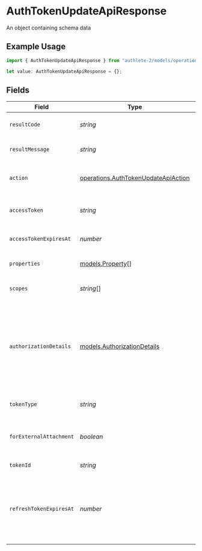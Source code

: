 # AuthTokenUpdateApiResponse

An object containing schema data

## Example Usage

```typescript
import { AuthTokenUpdateApiResponse } from "authlete-2/models/operations";

let value: AuthTokenUpdateApiResponse = {};
```

## Fields

| Field                                                                                                                                                                                                             | Type                                                                                                                                                                                                              | Required                                                                                                                                                                                                          | Description                                                                                                                                                                                                       |
| ----------------------------------------------------------------------------------------------------------------------------------------------------------------------------------------------------------------- | ----------------------------------------------------------------------------------------------------------------------------------------------------------------------------------------------------------------- | ----------------------------------------------------------------------------------------------------------------------------------------------------------------------------------------------------------------- | ----------------------------------------------------------------------------------------------------------------------------------------------------------------------------------------------------------------- |
| `resultCode`                                                                                                                                                                                                      | *string*                                                                                                                                                                                                          | :heavy_minus_sign:                                                                                                                                                                                                | The code which represents the result of the API call.                                                                                                                                                             |
| `resultMessage`                                                                                                                                                                                                   | *string*                                                                                                                                                                                                          | :heavy_minus_sign:                                                                                                                                                                                                | A short message which explains the result of the API call.                                                                                                                                                        |
| `action`                                                                                                                                                                                                          | [operations.AuthTokenUpdateApiAction](../../models/operations/authtokenupdateapiaction.md)                                                                                                                        | :heavy_minus_sign:                                                                                                                                                                                                | The next action that the authorization server implementation should take.                                                                                                                                         |
| `accessToken`                                                                                                                                                                                                     | *string*                                                                                                                                                                                                          | :heavy_minus_sign:                                                                                                                                                                                                | The access token which has been specified by the request.                                                                                                                                                         |
| `accessTokenExpiresAt`                                                                                                                                                                                            | *number*                                                                                                                                                                                                          | :heavy_minus_sign:                                                                                                                                                                                                | The date at which the access token will expire.<br/>                                                                                                                                                              |
| `properties`                                                                                                                                                                                                      | [models.Property](../../models/property.md)[]                                                                                                                                                                     | :heavy_minus_sign:                                                                                                                                                                                                | The extra properties associated with the access token.<br/>                                                                                                                                                       |
| `scopes`                                                                                                                                                                                                          | *string*[]                                                                                                                                                                                                        | :heavy_minus_sign:                                                                                                                                                                                                | The scopes associated with the access token.<br/>                                                                                                                                                                 |
| `authorizationDetails`                                                                                                                                                                                            | [models.AuthorizationDetails](../../models/authorizationdetails.md)                                                                                                                                               | :heavy_minus_sign:                                                                                                                                                                                                | The authorization details. This represents the value of the `authorization_details`<br/>request parameter in the preceding device authorization request which is defined in<br/>"OAuth 2.0 Rich Authorization Requests".<br/> |
| `tokenType`                                                                                                                                                                                                       | *string*                                                                                                                                                                                                          | :heavy_minus_sign:                                                                                                                                                                                                | The token type associated with the access token.<br/>                                                                                                                                                             |
| `forExternalAttachment`                                                                                                                                                                                           | *boolean*                                                                                                                                                                                                         | :heavy_minus_sign:                                                                                                                                                                                                | the flag which indicates whether the access token is for an external<br/>attachment.<br/>                                                                                                                         |
| `tokenId`                                                                                                                                                                                                         | *string*                                                                                                                                                                                                          | :heavy_minus_sign:                                                                                                                                                                                                | Set the unique token identifier.<br/>                                                                                                                                                                             |
| `refreshTokenExpiresAt`                                                                                                                                                                                           | *number*                                                                                                                                                                                                          | :heavy_minus_sign:                                                                                                                                                                                                | The datetime at which the newly issued refresh token will expire.<br/>The value is represented in milliseconds since the Unix epoch (1970-01-01).<br/>                                                            |